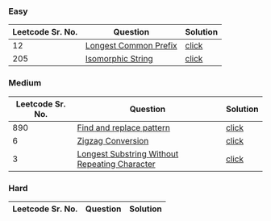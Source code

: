 ### Easy 
Leetcode Sr. No. | Question | Solution
-------------|------------- | -------------
12 | [Longest Common Prefix](https://leetcode.com/problems/longest-common-prefix/) | [click](./Solutions/LongestCommonPrefix.java)
205 | [Isomorphic String](https://leetcode.com/problems/isomorphic-strings/) | [click](./Solutions/IsomorphicString.java)

### Medium
Leetcode Sr. No. | Question | Solution
-------------|------------- | -------------
890 | [Find and replace pattern](https://leetcode.com/problems/find-and-replace-pattern/) | [click](./Solutions/FindAndReplacePattern.java)
6 | [Zigzag Conversion](https://leetcode.com/problems/zigzag-conversion/) | [click](./Solutions/ZigZagConversion.java)
3 | [Longest Substring Without Repeating Character](https://leetcode.com/problems/longest-substring-without-repeating-characters/) | [click](./Solutions/LongestSubstringWithoutRepeatingCharacter.java)

### Hard
Leetcode Sr. No. | Question | Solution
-------------|------------- | -------------